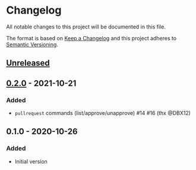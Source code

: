 # Changelog
All notable changes to this project will be documented in this file.

The format is based on [Keep a Changelog](http://keepachangelog.com/en/1.0.0/)
and this project adheres to [Semantic Versioning](http://semver.org/spec/v2.0.0.html).

## [Unreleased]

## [0.2.0] - 2021-10-21
### Added
- `pullrequest` commands (list/approve/unapprove) #14 #16 (thx @DBX12)

## 0.1.0 - 2020-10-26
### Added
- Initial version

[Unreleased]: https://github.com/particleflux/bitbutler/compare/0.2.0...HEAD
[0.2.0]: https://github.com/particleflux/bitbutler/compare/0.1.0..0.2.0
